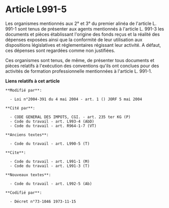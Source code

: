 # Article L991-5

Les organismes mentionnés aux 2° et 3° du premier alinéa de l'article L. 991-1 sont tenus de présenter aux agents mentionnés
à l'article L. 991-3 les documents et pièces établissant l'origine des fonds reçus et la réalité des dépenses exposées ainsi
que la conformité de leur utilisation aux dispositions législatives et réglementaires régissant leur activité. A défaut, ces
dépenses sont regardées comme non justifiées.

Ces organismes sont tenus, de même, de présenter tous documents et pièces relatifs à l'exécution des conventions qu'ils ont
conclues pour des activités de formation professionnelle mentionnées à l'article L. 991-1.

**Liens relatifs à cet article**

	**Modifié par**:

	  - Loi n°2004-391 du 4 mai 2004 - art. 1 () JORF 5 mai 2004

	**Cité par**:

	  - CODE GENERAL DES IMPOTS, CGI. - art. 235 ter KG (P)
	  - Code du travail - art. L993-4 (AbD)
	  - Code du travail - art. R964-1-7 (VT)

	**Anciens textes**:

	  - Code du travail - art. L990-5 (T)

	**Cite**:

	  - Code du travail - art. L991-1 (M)
	  - Code du travail - art. L991-3 (T)

	**Nouveaux textes**:

	  - Code du travail - art. L992-5 (Ab)

	**Codifié par**:

	  - Décret n°73-1046 1973-11-15

